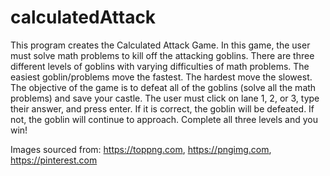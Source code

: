 # calculatedAttack
This program creates the Calculated Attack Game. In this game, the user must solve math problems to kill off the attacking goblins.
There are three different levels of goblins with varying difficulties of math problems. The easiest goblin/problems move the fastest. 
The hardest move the slowest. The objective of the game is to defeat all of the goblins (solve all the math problems) and save your castle. 
The user must click on lane 1, 2, or 3, type their answer, and press enter. If it is correct, the goblin will be defeated. 
If not, the goblin will continue to approach. Complete all three levels and you win!

Images sourced from: https://toppng.com, https://pngimg.com, https://pinterest.com

